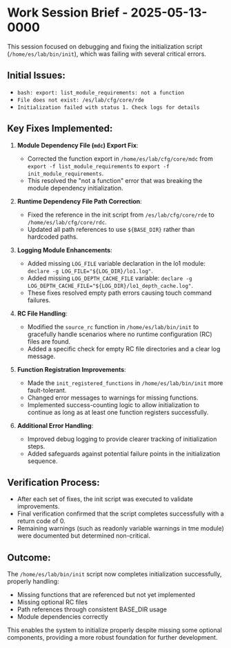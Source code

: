 # Work Session Brief - 2025-05-13-0000

This session focused on debugging and fixing the initialization script (`/home/es/lab/bin/init`), which was failing with several critical errors.

## Initial Issues:
- `bash: export: list_module_requirements: not a function`
- `File does not exist: /es/lab/cfg/core/rde`
- `Initialization failed with status 1. Check logs for details`

## Key Fixes Implemented:

1. **Module Dependency File (`mdc`) Export Fix**:
   * Corrected the function export in `/home/es/lab/cfg/core/mdc` from `export -f list_module_requirements` to `export -f init_module_requirements`.
   * This resolved the "not a function" error that was breaking the module dependency initialization.

2. **Runtime Dependency File Path Correction**:
   * Fixed the reference in the init script from `/es/lab/cfg/core/rde` to `/home/es/lab/cfg/core/rdc`.
   * Updated all path references to use `${BASE_DIR}` rather than hardcoded paths.

3. **Logging Module Enhancements**:
   * Added missing `LOG_FILE` variable declaration in the lo1 module: `declare -g LOG_FILE="${LOG_DIR}/lo1.log"`.
   * Added missing `LOG_DEPTH_CACHE_FILE` variable: `declare -g LOG_DEPTH_CACHE_FILE="${LOG_DIR}/lo1_depth_cache.log"`.
   * These fixes resolved empty path errors causing touch command failures.

4. **RC File Handling**:
   * Modified the `source_rc` function in `/home/es/lab/bin/init` to gracefully handle scenarios where no runtime configuration (RC) files are found.
   * Added a specific check for empty RC file directories and a clear log message.

5. **Function Registration Improvements**:
   * Made the `init_registered_functions` in `/home/es/lab/bin/init` more fault-tolerant.
   * Changed error messages to warnings for missing functions.
   * Implemented success-counting logic to allow initialization to continue as long as at least one function registers successfully.

6. **Additional Error Handling**:
   * Improved debug logging to provide clearer tracking of initialization steps.
   * Added safeguards against potential failure points in the initialization sequence.

## Verification Process:
* After each set of fixes, the init script was executed to validate improvements.
* Final verification confirmed that the script completes successfully with a return code of 0.
* Remaining warnings (such as readonly variable warnings in tme module) were documented but determined non-critical.

## Outcome:
The `/home/es/lab/bin/init` script now completes initialization successfully, properly handling:
* Missing functions that are referenced but not yet implemented
* Missing optional RC files
* Path references through consistent BASE_DIR usage
* Module dependencies correctly

This enables the system to initialize properly despite missing some optional components, providing a more robust foundation for further development.
